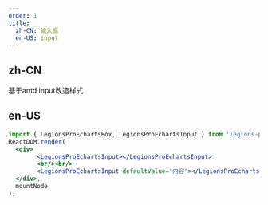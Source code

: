 ```yaml
---
order: 1
title:
  zh-CN: 输入框
  en-US: input
---
```


## zh-CN

基于antd input改造样式

## en-US

````jsx
import { LegionsProEchartsBox, LegionsProEchartsInput } from 'legions-pro-echarts';
ReactDOM.render(
  <div>
        <LegionsProEchartsInput></LegionsProEchartsInput>
        <br/><br/>
        <LegionsProEchartsInput defaultValue="内容"></LegionsProEchartsInput>
  </div>,
  mountNode
);
````
